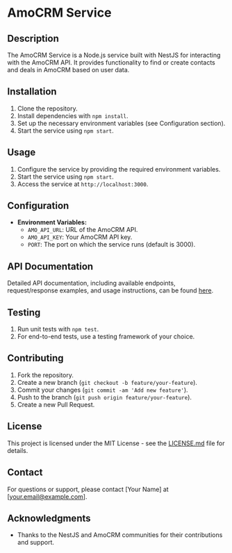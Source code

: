 # AmoCRM Service

## Description

The AmoCRM Service is a Node.js service built with NestJS for interacting with the AmoCRM API. It provides functionality to find or create contacts and deals in AmoCRM based on user data.

## Installation

1. Clone the repository.
2. Install dependencies with `npm install`.
3. Set up the necessary environment variables (see Configuration section).
4. Start the service using `npm start`.

## Usage

1. Configure the service by providing the required environment variables.
2. Start the service using `npm start`.
3. Access the service at `http://localhost:3000`.

## Configuration

- **Environment Variables:**
  - `AMO_API_URL`: URL of the AmoCRM API.
  - `AMO_API_KEY`: Your AmoCRM API key.
  - `PORT`: The port on which the service runs (default is 3000).

## API Documentation

Detailed API documentation, including available endpoints, request/response examples, and usage instructions, can be found [here](#).

## Testing

1. Run unit tests with `npm test`.
2. For end-to-end tests, use a testing framework of your choice.

## Contributing

1. Fork the repository.
2. Create a new branch (`git checkout -b feature/your-feature`).
3. Commit your changes (`git commit -am 'Add new feature'`).
4. Push to the branch (`git push origin feature/your-feature`).
5. Create a new Pull Request.

## License

This project is licensed under the MIT License - see the [LICENSE.md](LICENSE.md) file for details.

## Contact

For questions or support, please contact [Your Name] at [your.email@example.com].

## Acknowledgments

- Thanks to the NestJS and AmoCRM communities for their contributions and support.
